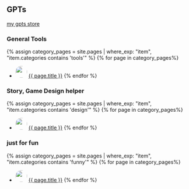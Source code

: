 

## GPTs

[my gpts store](https://gptstore.ai/creators/user-eUjRFH97y4YdV3EhRPqln3NB)


### General Tools
{% assign category_pages = site.pages | where_exp: "item", "item.categories contains 'tools'" %}
{% for page in category_pages%}
* <img src="/GPTs/{{ page.url }}/image.webp" Height="32" style="border-radius: 50%; overflow: hidden;" />  <a href= "/GPTs{{ page.url }}">{{ page.title }}</a>
{% endfor %}

### Story, Game Design helper
{% assign category_pages = site.pages | where_exp: "item", "item.categories contains 'design'" %}
{% for page in category_pages%}
* <img src="/GPTs/{{ page.url }}/image.webp" Height="32" style="border-radius: 50%; overflow: hidden;" />  <a href= "/GPTs{{ page.url }}">{{ page.title }}</a>
{% endfor %}

### just for fun
{% assign category_pages = site.pages | where_exp: "item", "item.categories contains 'funny'" %}
{% for page in category_pages%}
* <img src="/GPTs/{{ page.url }}/image.webp" Height="32" style="border-radius: 50%; overflow: hidden;" />  <a href= "/GPTs{{ page.url }}">{{ page.title }}</a>
{% endfor %}